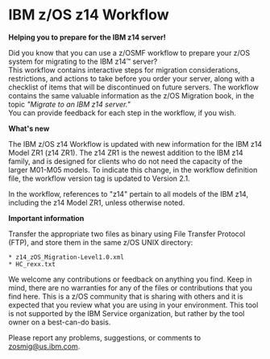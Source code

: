  IBM z/OS z14 Workflow
=====================

**Helping you to prepare for the IBM z14 server!**

Did you know that you can use a z/OSMF workflow to prepare your z/OS system for migrating to the IBM z14&trade; server?  
This workflow contains interactive steps for migration considerations, restrictions, and actions to take before you order your server, along with a checklist of items that will be discontinued on future servers. 
The workflow contains the same valuable information as the z/OS Migration book, in the topic *"Migrate to an IBM z14 server."*  
You can provide feedback for each step in the workflow, if you wish.

**What's new**

The IBM z/OS z14 Workflow is updated with new information for the IBM z14 Model ZR1 (z14 ZR1). The z14 ZR1 is the newest addition to the IBM z14 family, and is designed for clients who do not need the capacity of the larger M01-M05 models. To indicate this change, in the workflow definition file, the workflow version tag is updated to Version 2.1.

In the workflow, references to "z14" pertain to all models of the IBM z14, including the z14 Model ZR1, unless otherwise noted.

**Important information**

Transfer the appropriate two files as binary using File Transfer Protocol (FTP), and store them in the same z/OS UNIX directory:

    * z14_zOS_Migration-Level1.0.xml
    * HC_rexx.txt
 
We welcome any contributions or feedback on anything you find. Keep in mind, there are no warranties for any of the files or contributions that you find here. This is a z/OS community that is sharing with others and it is expected that you review what you are using in your environment. This tool is not supported by the IBM Service organization, but rather by the tool owner on a best-can-do basis.

Please report any problems, suggestions, or comments to zosmig@us.ibm.com.
